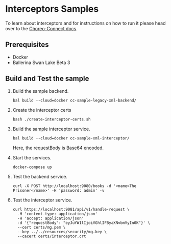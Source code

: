 # Interceptors Samples

To learn about interceptors and for instructions on how to run it please head over to the
[Choreo-Connect docs](https://apim.docs.wso2.com/en/latest/deploy-and-publish/deploy-on-gateway/choreo-connect/message-transformation/message-transformation-overview/).

## Prerequisites
- Docker
- Ballerina Swan Lake Beta 3

## Build and Test the sample

1. Build the sample backend.

    ```
    bal build --cloud=docker cc-sample-legacy-xml-backend/
    ```
2. Create the interceptor certs

    ```
    bash ./create-interceptor-certs.sh
    ```

3. Build the sample interceptor service.

    ```
    bal build --cloud=docker cc-sample-xml-interceptor/
    ```
    Here, the requestBody is Base64 encoded.

4. Start the services.

    ```
    docker-compose up
    ```

5. Test the backend service.

    ```
    curl -X POST http://localhost:9080/books -d '<name>The Prisoner</name>' -H 'password: admin' -v
    ```

6. Test the interceptor service.

    ```
    curl https://localhost:9081/api/v1/handle-request \
      -H 'content-type: application/json'
      -H 'accept: application/json'
      -d '{"requestBody": "eyJuYW1lIjoiVGhlIFByaXNvbmVyIn0K"}' \
      --cert certs/mg.pem \
      --key ../../resources/security/mg.key \
      --cacert certs/interceptor.crt
    ```
